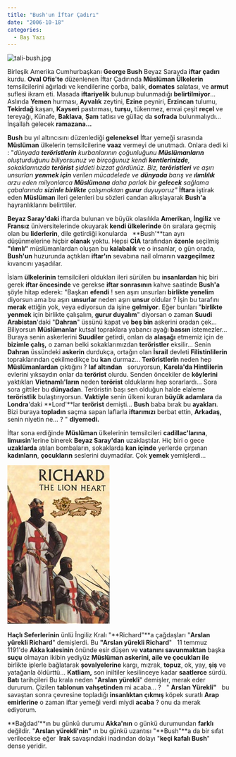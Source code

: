 ```yaml
---
title: "Bush'un İftar Çadırı"
date: "2006-10-18"
categories: 
  - Baş Yazı
---
```


![tali-bush.jpg](../uploads/2006/10/tali-bush.kucukresim.jpg)  

Birleşik Amerika Cumhurbaşkanı **George Bush** Beyaz Sarayda **iftar çadırı** kurdu. **Oval Ofis'te** düzenlenen İftar Çadırında **Müslüman Ülkelerin** temsilcilerini ağırladı ve kendilerine çorba, balık, **domates** salatası, ve **armut** suflesi ikram eti. Masada **iftariyelik** bulunup bulunmadığı **belirtilmiyor**... Aslında **Yemen** hurması, **Ayvalık** zeytini, **Ezine** peyniri, **Erzincan** tulumu, **Tekirdağ** kaşarı, **Kayseri** pastırması, **turşu,** tükenmez, envai çeşit **reçel** ve tereyağı, Künafe, **Baklava**, **Şam** tatlısı ve güllaç da **sofrada** bulunmalıydı... İnşallah gelecek **ramazana...**

**Bush** bu yıl altıncısını düzenlediği **geleneksel** İftar yemeği sırasında **Müslüman** ülkelerin temsilcilerine **vaaz** vermeyi de unutmadı. Onlara dedi ki : "_dünyada **teröristlerin** kurbanlarının çoğunluğunu **Müslümanların** oluşturduğunu biliyorsunuz ve birçoğunuz kendi **kentlerinizde**, sokaklarınızda **terörist** şiddeti bizzat gördünüz. Biz, **teröristleri** ve aşırı unsurları **yenmek için** verilen mücadelede ve **dünyada** barış ve **ılımlılık** arzu eden milyonlarca **Müslümana** daha parlak bir **gelecek** sağlama çabalarında **sizinle birlikte** çalışmaktan **gurur** duyuyoruz"_ **İftara** iştirak eden **Müslüman** ileri gelenleri bu sözleri candan alkışlayarak **Bush'a** hayranlıklarını belirttiler.

**Beyaz Saray'daki** iftarda bulunan ve büyük olasılıkla **Amerikan**, **İngiliz** ve **Fransız** üniversitelerinde okuyarak **kendi ülkelerinde** ön sıralara geçmiş olan bu **liderlerin**, dile getirdiği konularda   **Bush'**tan ayrı düşünmelerine hiçbir **olanak** yoktu. Hepsi **CİA** tarafından **özenle** seçilmiş **"ılımlı"** müslümanlardan oluşan bu **kalabalık** ve o insanlar, o gün orada, **Bush'un** huzurunda açtıkları **iftar'ın** sevabına nail olmanın **vazgeçilmez** kıvancını yaşadılar.

İslam **ülkelerinin** temsilcileri oldukları ileri sürülen bu i**nsanlardan** hiç biri gerek **iftar öncesinde** ve gerekse **iftar sonrasının** kahve saatinde **Bush'a** şöyle hitap ederek: "Başkan **efendi** ! sen aşırı unsurları **birlikte yenelim** diyorsun ama bu aşırı **unsurlar** neden aşırı **unsur** oldular ? İşin bu tarafını **merak** ettiğin yok, veya ediyorsun da işine **gelmiyor**. Eğer bunları "**birlikte yenmek** için birlikte çalışalım, **gurur duyalım**" diyorsan o zaman **Suudi Arabistan**'daki "**Dahran**" üssünü kapat ve **beş bin** askerini oradan çek... Biliyorsun **Müslümanlar** kutsal topraklara yabancı ayağı **bassın** istemezler... Buraya senin askerlerini **Suudiler** getirdi, onları da **alaşağı** etmemiz için de **bizimle çalış,** o zaman belki sokaklarımızdan **teröristler** eksilir... Senin **Dahran** üssündeki **askerin** durdukça, ortağın olan **İsrail** devleti **Filistinlilerin** topraklarından çekilmedikçe bu **kan** durmaz... **Teröristlerin** neden hep **Müslümanlardan** çıktığını ? **laf altından**   soruyorsun, **Karela'da Hintlilerin** evlerini yıksaydın onlar da **terörist** olurdu. Senden öncekiler de **köylerini** yaktıkları **Vietnamlı'ların** neden **terörist** olduklarını hep sorarlardı... Sora sora gittiler bu **dünyadan**. Teröristin başı sen olduğun halde elaleme **teröristlik** bulaştırıyorsun. **Vaktiyle** senin ülkeni kuran **büyük adamlara** da **Londra**'daki **Lord'**lar **terörist** demişti... **Bush** baba bırak bu **ayakları**. Bizi buraya **topladın** saçma sapan laflarla **iftarımızı** berbat ettin, **Arkadaş,** senin niyetin ne... ? " **diyemedi.**  

İftar sona erdiğinde **Müslüman** ülkelerinin temsilcileri **cadillac'larına**, **limuısin**'lerine binerek **Beyaz Saray'dan** uzaklaştılar. Hiç biri o gece **uzaklarda** atılan bombaların, sokaklarda **kan içinde** yerlerde çırpınan **kadınların**, **çocukların** seslerini duymadılar. Çok **yemek** yemişlerdi...

**![richard.jpg](../uploads/2006/10/richard.jpg)**

**Haçlı Seferlerinin** ünlü İngiliz Kralı "**Richard"**a çağdaşları "**Arslan yürekli Richard**" demişlerdi. Bu **"Arslan yürekli Richard**"   11 temmuz 1191'de **Akka kalesinin** önünde esir düşen ve **vatanını savunmaktan** başka **suçu** olmayan ikibin yediyüz **Müslüman askerini, aile ve çocukları ile** birlikte iplerle bağlatarak **şovalyelerine** kargı, mızrak, **topuz**, ok, yay, **şiş** ve yatağanla öldürttü... **Katliam,** son iniltiler kesilinceye kadar **saatlerce** sürdü. **Batı** tarihçileri Bu krala neden "**Arslan** **yürekli**" demişler, merak eder dururum. Çizilen **tablonun** **vahşetinden** mi acaba... ?   " **Arslan Yürekli"**   bu savaştan sonra çevresine topladığı **insanlıktan çıkmış** köpek suratlı **Arap emirlerine** o zaman iftar yemeği verdi miydi **acaba** ? onu da merak ediyorum.

**Bağdad'**ın bu günkü durumu **Akka'nın** o günkü durumundan **farklı** değildir. "**Arslan yürekli'nin"** ın bu günkü uzantısı "**Bush"**a da bir sıfat verilecekse eğer  **Irak** savaşındaki inadından dolayı "**keçi kafalı Bush**" dense yeridir.
